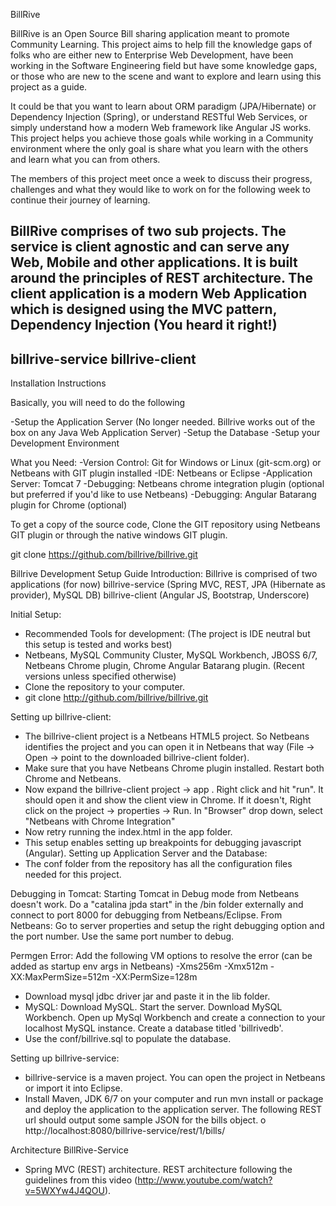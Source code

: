 BillRive

BillRive is an Open Source Bill sharing application meant to promote Community Learning.
This project aims to help fill the knowledge gaps of folks who are either new to Enterprise Web
Development, have been working in the Software Engineering field but have some knowledge gaps, or those
who are new to the scene and want to explore and learn using this project as a guide.

It could be that you want to learn about ORM paradigm (JPA/Hibernate) or Dependency Injection (Spring),
or understand RESTful Web Services, or simply understand how a modern Web framework like Angular JS works.
This project helps you achieve those goals while working in a Community environment where the only goal is
share what you learn with the others and learn what you can from others.

The members of this project meet once a week to discuss their  progress, challenges and what they
would like to work on for the following week to continue their journey of learning.

BillRive comprises of two sub projects. 
The service is client agnostic and can serve any Web, Mobile
and other applications. It is built around the principles of REST architecture.
The client application is a modern Web Application which is designed using the MVC pattern, 
Dependency Injection (You heard it right!)
-------------------
billrive-service 
billrive-client
-------------------

Installation Instructions

Basically, you will need to do the following

-Setup the Application Server (No longer needed. Billrive works out of the box on any Java Web Application Server)
-Setup the Database
-Setup your Development Environment

What you Need:
-Version Control: Git for Windows or Linux (git-scm.org) or Netbeans with GIT plugin installed
-IDE: Netbeans or Eclipse 
-Application Server: Tomcat 7
-Debugging: Netbeans chrome integration plugin (optional but preferred if you'd like to use Netbeans)
-Debugging: Angular Batarang plugin for Chrome (optional)

To get a copy of the source code, Clone the GIT repository using Netbeans GIT plugin or through the native windows GIT plugin.

git clone https://github.com/billrive/billrive.git

Billrive Development Setup Guide
Introduction:
Billrive is comprised of two applications (for now)
billrive-service (Spring MVC, REST, JPA (Hibernate as provider), MySQL DB)
billrive-client (Angular JS, Bootstrap, Underscore)

Initial Setup:
-	Recommended Tools for development: (The project is IDE neutral but this setup is tested and works best)
-	Netbeans, MySQL Community Cluster, MySQL Workbench, JBOSS 6/7, Netbeans Chrome plugin,  Chrome Angular Batarang plugin. (Recent versions unless specified otherwise)
-	Clone the repository to your computer. 
-	git clone http://github.com/billrive/billrive.git

Setting up billrive-client:
-	The billrive-client project is a Netbeans HTML5 project. So Netbeans identifies the project and you can open it in Netbeans that way (File -> Open -> point to the downloaded billrive-client folder).
-	Make sure that you have Netbeans Chrome plugin installed. Restart both Chrome and Netbeans.
-	Now expand the billrive-client project -> app . Right click and hit "run". It should open it and show the client view in Chrome. If it doesn't, Right click on the project -> properties -> Run. In "Browser" drop down, select "Netbeans with Chrome Integration"
-	Now retry running the index.html in the app folder.
-	This setup enables setting up breakpoints for debugging javascript (Angular).
Setting up Application Server and the Database:
-	The conf folder from the repository has all the configuration files needed for this project.

Debugging in Tomcat:
Starting Tomcat in Debug mode from Netbeans doesn't work.
Do a "catalina jpda start" in the /bin folder externally and connect to port 8000 for debugging from Netbeans/Eclipse.
From Netbeans: Go to server properties and setup the right debugging option and the port number. Use the same port number to debug.

Permgen Error:
Add the following VM options to resolve the error (can be added as startup env args in Netbeans)
-Xms256m -Xmx512m -XX:MaxPermSize=512m -XX:PermSize=128m

-	Download mysql jdbc driver jar and paste it in the lib folder.
-	MySQL: Download MySQL. Start the server. Download MySQL Workbench. Open up MySql Workbench and create a connection to your localhost MySQL instance. Create a database titled 'billrivedb'.
-	Use the conf/billrive.sql to populate the database.


Setting up billrive-service:
-	billrive-service is a maven project. You can open the project in Netbeans or import it into Eclipse.
-	Install Maven, JDK 6/7 on your computer and run mvn install or package and deploy the application to the application server. The following REST url should output some sample JSON for the  bills object.
o	http://localhost:8080/billrive-service/rest/1/bills/


Architecture
BillRive-Service
-	Spring MVC (REST) architecture. REST architecture following the guidelines from this video (http://www.youtube.com/watch?v=5WXYw4J4QOU).

